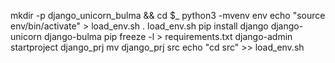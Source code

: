 mkdir -p django_unicorn_bulma && cd $_
python3 -mvenv env
echo "source env/bin/activate" > load_env.sh
. load_env.sh
pip install django django-unicorn django-bulma
pip freeze -l > requirements.txt
django-admin startproject django_prj
mv django_prj src
echo "cd src" >> load_env.sh
